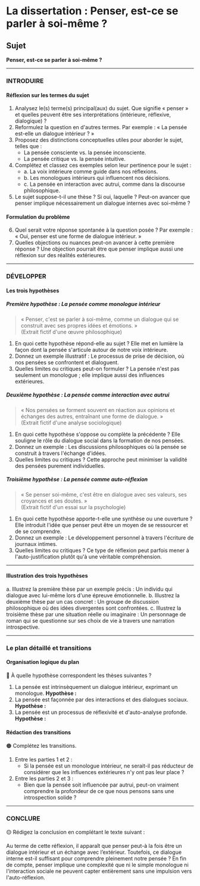 # La dissertation : Penser, est-ce se parler à soi-même ?

## Sujet
**Penser, est-ce se parler à soi-même ?**

---

### INTRODUIRE

#### Réflexion sur les termes du sujet

1. Analysez le(s) terme(s) principal(aux) du sujet. Que signifie « penser » et quelles peuvent être ses interprétations (intérieure, réflexive, dialogique) ?
2. Reformulez la question en d'autres termes. Par exemple : « La pensée est-elle un dialogue intérieur ? »
3. Proposez des distinctions conceptuelles utiles pour aborder le sujet, telles que :
   - La pensée consciente vs. la pensée inconsciente.
   - La pensée critique vs. la pensée intuitive.
4. Complétez et classez ces exemples selon leur pertinence pour le sujet :
   - a. La voix intérieure comme guide dans nos réflexions.
   - b. Les monologues intérieurs qui influencent nos décisions.
   - c. La pensée en interaction avec autrui, comme dans la discourse philosophique.
5. Le sujet suppose-t-il une thèse ? Si oui, laquelle ? Peut-on avancer que penser implique nécessairement un dialogue internes avec soi-même ?

#### Formulation du problème

6. Quel serait votre réponse spontanée à la question posée ? Par exemple : « Oui, penser est une forme de dialogue intérieur. »
7. Quelles objections ou nuances peut-on avancer à cette première réponse ? Une objection pourrait être que penser implique aussi une réflexion sur des réalités extérieures.

---

### DÉVELOPPER

#### Les trois hypothèses

##### Première hypothèse : La pensée comme monologue intérieur

> « Penser, c'est se parler à soi-même, comme un dialogue qui se construit avec ses propres idées et émotions. »  
> (Extrait fictif d'une œuvre philosophique)

1. En quoi cette hypothèse répond-elle au sujet ? Elle met en lumière la façon dont la pensée s'articule autour de notre voix intérieure.
2. Donnez un exemple illustratif : Le processus de prise de décision, où nos pensées se confrontent et dialoguent.
3. Quelles limites ou critiques peut-on formuler ? La pensée n'est pas seulement un monologue ; elle implique aussi des influences extérieures.

##### Deuxième hypothèse : La pensée comme interaction avec autrui

> « Nos pensées se forment souvent en réaction aux opinions et échanges des autres, entraînant une forme de dialogue. »  
> (Extrait fictif d'une analyse sociologique)

1. En quoi cette hypothèse s'oppose ou complète la précédente ? Elle souligne le rôle du dialogue social dans la formation de nos pensées.
2. Donnez un exemple : Les discussions philosophiques où la pensée se construit à travers l'échange d'idées.
3. Quelles limites ou critiques ? Cette approche peut minimiser la validité des pensées purement individuelles.

##### Troisième hypothèse : La pensée comme auto-réflexion

> « Se penser soi-même, c'est être en dialogue avec ses valeurs, ses croyances et ses doutes. »  
> (Extrait fictif d'un essai sur la psychologie)

1. En quoi cette hypothèse apporte-t-elle une synthèse ou une ouverture ? Elle introduit l'idée que penser peut être un moyen de se ressourcer et de se comprendre.
2. Donnez un exemple : Le développement personnel à travers l'écriture de journaux intimes.
3. Quelles limites ou critiques ? Ce type de réflexion peut parfois mener à l'auto-justification plutôt qu'à une véritable compréhension.

---

#### Illustration des trois hypothèses

a. Illustrez la première thèse par un exemple précis : Un individu qui dialogue avec lui-même lors d'une épreuve émotionnelle.
b. Illustrez la deuxième thèse par un cas concret : Un groupe de discussion philosophique où des idées divergentes sont confrontées.
c. Illustrez la troisième thèse par une situation réelle ou imaginaire : Un personnage de roman qui se questionne sur ses choix de vie à travers une narration introspective.

---

### Le plan détaillé et transitions

#### Organisation logique du plan

🔴 À quelle hypothèse correspondent les thèses suivantes ?

1. La pensée est intrinsèquement un dialogue intérieur, exprimant un monologue. **Hypothèse :**
2. La pensée est façonnée par des interactions et des dialogues sociaux. **Hypothèse :**
3. La pensée est un processus de réflexivité et d'auto-analyse profonde. **Hypothèse :**

#### Rédaction des transitions

🟠 Complétez les transitions.

1. Entre les parties 1 et 2 :  
   - Si la pensée est un monologue intérieur, ne serait-il pas réducteur de considérer que les influences extérieures n'y ont pas leur place ?
2. Entre les parties 2 et 3 :  
   - Bien que la pensée soit influencée par autrui, peut-on vraiment comprendre la profondeur de ce que nous pensons sans une introspection solide ?

---

### CONCLURE

🟡 Rédigez la conclusion en complétant le texte suivant :

Au terme de cette réflexion, il apparaît que penser peut-à la fois être un dialogue intérieur et un échange avec l’extérieur. Toutefois, ce dialogue interne est-il suffisant pour comprendre pleinement notre pensée ? En fin de compte, penser implique une complexité que ni le simple monologue ni l'interaction sociale ne peuvent capter entièrement sans une impulsion vers l'auto-réflexion.